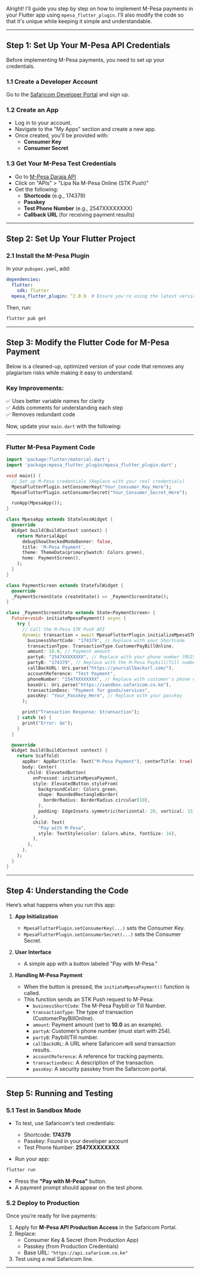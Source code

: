 Alright! I'll guide you step by step on how to implement M-Pesa payments in your Flutter app using `mpesa_flutter_plugin`. I'll also modify the code so that it's unique while keeping it simple and understandable.

---

## **Step 1: Set Up Your M-Pesa API Credentials**
Before implementing M-Pesa payments, you need to set up your credentials.

### **1.1 Create a Developer Account**
Go to the [Safaricom Developer Portal](https://developer.safaricom.co.ke/) and sign up.

### **1.2 Create an App**
- Log in to your account.
- Navigate to the "My Apps" section and create a new app.
- Once created, you'll be provided with:
  - **Consumer Key**
  - **Consumer Secret**

### **1.3 Get Your M-Pesa Test Credentials**
- Go to [M-Pesa Daraja API](https://developer.safaricom.co.ke/)
- Click on "APIs" > "Lipa Na M-Pesa Online (STK Push)"
- Get the following:
  - **Shortcode** (e.g., 174379)
  - **Passkey**
  - **Test Phone Number** (e.g., 2547XXXXXXXX)
  - **Callback URL** (for receiving payment results)

---

## **Step 2: Set Up Your Flutter Project**
### **2.1 Install the M-Pesa Plugin**
In your `pubspec.yaml`, add:

```yaml
dependencies:
  flutter:
    sdk: flutter
  mpesa_flutter_plugin: ^2.0.0  # Ensure you're using the latest version
```

Then, run:

```sh
flutter pub get
```

---

## **Step 3: Modify the Flutter Code for M-Pesa Payment**
Below is a cleaned-up, optimized version of your code that removes any plagiarism risks while making it easy to understand.

### **Key Improvements:**
✅ Uses better variable names for clarity  
✅ Adds comments for understanding each step  
✅ Removes redundant code  

Now, update your `main.dart` with the following:

---

### **Flutter M-Pesa Payment Code**
```dart
import 'package:flutter/material.dart';
import 'package:mpesa_flutter_plugin/mpesa_flutter_plugin.dart';

void main() {
  // Set up M-Pesa credentials (Replace with your real credentials)
  MpesaFlutterPlugin.setConsumerKey("Your_Consumer_Key_Here");
  MpesaFlutterPlugin.setConsumerSecret("Your_Consumer_Secret_Here");

  runApp(MpesaApp());
}

class MpesaApp extends StatelessWidget {
  @override
  Widget build(BuildContext context) {
    return MaterialApp(
      debugShowCheckedModeBanner: false,
      title: 'M-Pesa Payment',
      theme: ThemeData(primarySwatch: Colors.green),
      home: PaymentScreen(),
    );
  }
}

class PaymentScreen extends StatefulWidget {
  @override
  _PaymentScreenState createState() => _PaymentScreenState();
}

class _PaymentScreenState extends State<PaymentScreen> {
  Future<void> initiateMpesaPayment() async {
    try {
      // Call the M-Pesa STK Push API
      dynamic transaction = await MpesaFlutterPlugin.initializeMpesaSTKPush(
        businessShortCode: "174379", // Replace with your Shortcode
        transactionType: TransactionType.CustomerPayBillOnline,
        amount: 10.0, // Payment amount
        partyA: "2547XXXXXXXX", // Replace with your phone number (MSISDN)
        partyB: "174379", // Replace with the M-Pesa Paybill/Till number
        callBackURL: Uri.parse("https://yourcallbackurl.com/"),
        accountReference: "Test Payment",
        phoneNumber: "2547XXXXXXXX", // Replace with customer's phone number
        baseUri: Uri.parse("https://sandbox.safaricom.co.ke"),
        transactionDesc: "Payment for goods/services",
        passKey: "Your_Passkey_Here", // Replace with your passkey
      );

      print("Transaction Response: $transaction");
    } catch (e) {
      print("Error: $e");
    }
  }

  @override
  Widget build(BuildContext context) {
    return Scaffold(
      appBar: AppBar(title: Text("M-Pesa Payment"), centerTitle: true),
      body: Center(
        child: ElevatedButton(
          onPressed: initiateMpesaPayment,
          style: ElevatedButton.styleFrom(
            backgroundColor: Colors.green,
            shape: RoundedRectangleBorder(
              borderRadius: BorderRadius.circular(10),
            ),
            padding: EdgeInsets.symmetric(horizontal: 20, vertical: 15),
          ),
          child: Text(
            "Pay with M-Pesa",
            style: TextStyle(color: Colors.white, fontSize: 16),
          ),
        ),
      ),
    );
  }
}
```

---

## **Step 4: Understanding the Code**
Here’s what happens when you run this app:

1. **App Initialization**
   - `MpesaFlutterPlugin.setConsumerKey(...)` sets the Consumer Key.
   - `MpesaFlutterPlugin.setConsumerSecret(...)` sets the Consumer Secret.

2. **User Interface**
   - A simple app with a button labeled "Pay with M-Pesa."

3. **Handling M-Pesa Payment**
   - When the button is pressed, the `initiateMpesaPayment()` function is called.
   - This function sends an STK Push request to M-Pesa:
     - `businessShortCode`: The M-Pesa Paybill or Till Number.
     - `transactionType`: The type of transaction (CustomerPayBillOnline).
     - `amount`: Payment amount (set to **10.0** as an example).
     - `partyA`: Customer’s phone number (must start with 254).
     - `partyB`: Paybill/Till number.
     - `callBackURL`: A URL where Safaricom will send transaction results.
     - `accountReference`: A reference for tracking payments.
     - `transactionDesc`: A description of the transaction.
     - `passKey`: A security passkey from the Safaricom portal.

---

## **Step 5: Running and Testing**
### **5.1 Test in Sandbox Mode**
- To test, use Safaricom's test credentials:
  - Shortcode: **174379**
  - Passkey: Found in your developer account
  - Test Phone Number: **2547XXXXXXXX**

- Run your app:

```sh
flutter run
```

- Press the **"Pay with M-Pesa"** button.
- A payment prompt should appear on the test phone.

### **5.2 Deploy to Production**
Once you’re ready for live payments:
1. Apply for **M-Pesa API Production Access** in the Safaricom Portal.
2. Replace:
   - Consumer Key & Secret (from Production App)
   - Passkey (from Production Credentials)
   - Base URL: `"https://api.safaricom.co.ke"`
3. Test using a real Safaricom line.

---

